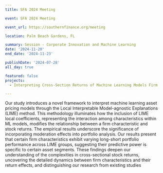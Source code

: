 ```yaml
---
title: SFA 2024 Meeting

event: SFA 2024 Meeting

event_url: https://southernfinance.org/meeting

location: Palm Beach Gardens, FL

summary: Session - Corporate Innovation and Machine Learning
date: '2024-11-20'
end_date: '2024-11-23'

publishDate: '2024-07-28'
all_day: true

featured: false
projects:
  - Interpreting Cross-Section Returns of Machine Learning Models Firm Characteristics and Moderation Effect through LIME

---
```

Our study introduces a novel framework to interpret machine learning asset pricing models through the Local Interpretable Model-agnostic Explanations (LIME) method. This methodology illuminates how the inclusion of LIME local coefficients, representing the interaction among characteristics within ML models, modifies the relationship between a firm characteristic and stock returns. The empirical results underscore the significance of incorporating moderation effects into portfolio analysis. Our results present that certain firm characteristics exhibit varying long-short portfolio performance across LIME groups, suggesting their predictive power is specific to certain asset segments. These findings deepen our understanding of the complexities in cross-sectional stock returns, uncovering the detailed dynamics between firm characteristics and their return effects, and distinguishing our research from existing studies